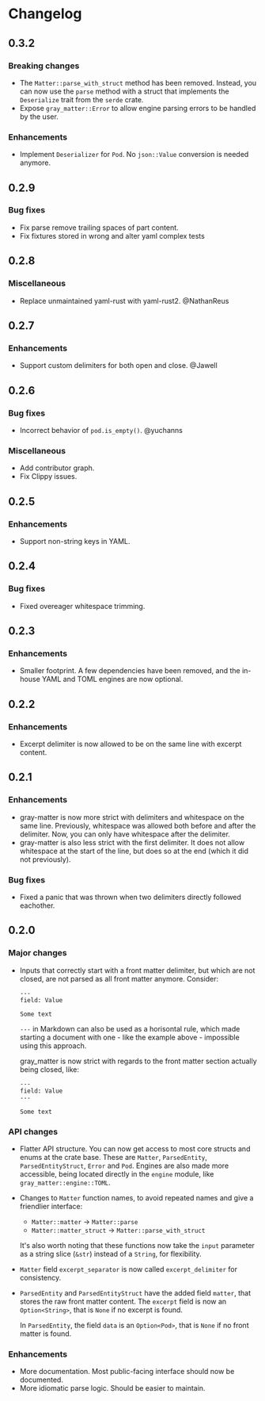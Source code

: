 # Changelog

## 0.3.2

### Breaking changes

- The `Matter::parse_with_struct` method has been removed. Instead, you can now use the `parse` method with
a struct that implements the `Deserialize` trait from the `serde` crate.
- Expose `gray_matter::Error` to allow engine parsing errors to be handled by the user.

### Enhancements

- Implement `Deserializer` for `Pod`. No `json::Value` conversion is needed anymore.

## 0.2.9

### Bug fixes

- Fix parse remove trailing spaces of part content.
- Fix fixtures stored in wrong and alter yaml complex tests

## 0.2.8

### Miscellaneous

- Replace unmaintained yaml-rust with yaml-rust2. @NathanReus

## 0.2.7

### Enhancements

- Support custom delimiters for both open and close. @Jawell

## 0.2.6

### Bug fixes

- Incorrect behavior of `pod.is_empty()`. @yuchanns

### Miscellaneous

- Add contributor graph.
- Fix Clippy issues.

## 0.2.5

### Enhancements

- Support non-string keys in YAML.

## 0.2.4

### Bug fixes

- Fixed overeager whitespace trimming.

## 0.2.3

### Enhancements

- Smaller footprint. A few dependencies have been removed, and the in-house YAML and TOML engines are now optional.

## 0.2.2

### Enhancements

- Excerpt delimiter is now allowed to be on the same line with excerpt content.

## 0.2.1

### Enhancements

- gray-matter is now more strict with delimiters and whitespace on the same line. Previously, whitespace was allowed both before and after the delimiter. Now, you can only have whitespace after the delimiter.
- gray-matter is also less strict with the first delimiter. It does not allow whitespace at the start of the line, but does so at the end (which it did not previously).

### Bug fixes

- Fixed a panic that was thrown when two delimiters directly followed eachother.

## 0.2.0

### Major changes

- Inputs that correctly start with a front matter delimiter, but which are not closed, are not parsed as all front matter anymore. Consider:

    ```
    ---
    field: Value

    Some text
    ```

    `---` in Markdown can also be used as a horisontal rule, which made starting a document with one - like the example above - impossible using this approach.

    gray_matter is now strict with regards to the front matter section actually being closed, like:


    ```
    ---
    field: Value
    ---

    Some text
    ```

### API changes

- Flatter API structure. You can now get access to most core structs and enums at the crate base. These are `Matter`, `ParsedEntity`, `ParsedEntityStruct`, `Error` and `Pod`. Engines are also made more accessible, being located directly in the `engine` module, like `gray_matter::engine::TOML`.
- Changes to `Matter` function names, to avoid repeated names and give a friendlier interface:

    - `Matter::matter` -> `Matter::parse`
    - `Matter::matter_struct` -> `Matter::parse_with_struct`

    It's also worth noting that these functions now take the `input` parameter as a string slice (`&str`) instead of a `String`, for flexibility.

- `Matter` field `excerpt_separator` is now called `excerpt_delimiter` for consistency.
- `ParsedEntity` and `ParsedEntityStruct` have the added field `matter`, that stores the raw front matter content. The `excerpt` field is now an `Option<String>`, that is `None` if no excerpt is found.

    In `ParsedEntity`, the field `data` is an `Option<Pod>`, that is `None` if no front matter is found.

### Enhancements

- More documentation. Most public-facing interface should now be documented.
- More idiomatic parse logic. Should be easier to maintain.
